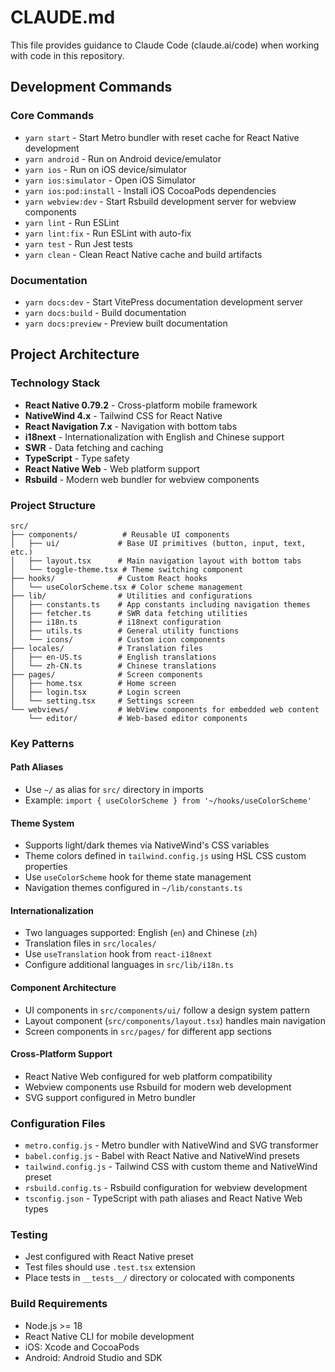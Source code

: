 # CLAUDE.md

This file provides guidance to Claude Code (claude.ai/code) when working with code in this repository.

## Development Commands

### Core Commands
- `yarn start` - Start Metro bundler with reset cache for React Native development
- `yarn android` - Run on Android device/emulator
- `yarn ios` - Run on iOS device/simulator
- `yarn ios:simulator` - Open iOS Simulator
- `yarn ios:pod:install` - Install iOS CocoaPods dependencies
- `yarn webview:dev` - Start Rsbuild development server for webview components
- `yarn lint` - Run ESLint
- `yarn lint:fix` - Run ESLint with auto-fix
- `yarn test` - Run Jest tests
- `yarn clean` - Clean React Native cache and build artifacts

### Documentation
- `yarn docs:dev` - Start VitePress documentation development server
- `yarn docs:build` - Build documentation
- `yarn docs:preview` - Preview built documentation

## Project Architecture

### Technology Stack
- **React Native 0.79.2** - Cross-platform mobile framework
- **NativeWind 4.x** - Tailwind CSS for React Native
- **React Navigation 7.x** - Navigation with bottom tabs
- **i18next** - Internationalization with English and Chinese support
- **SWR** - Data fetching and caching
- **TypeScript** - Type safety
- **React Native Web** - Web platform support
- **Rsbuild** - Modern web bundler for webview components

### Project Structure
```
src/
├── components/          # Reusable UI components
│   ├── ui/             # Base UI primitives (button, input, text, etc.)
│   ├── layout.tsx      # Main navigation layout with bottom tabs
│   └── toggle-theme.tsx # Theme switching component
├── hooks/              # Custom React hooks
│   └── useColorScheme.tsx # Color scheme management
├── lib/                # Utilities and configurations
│   ├── constants.ts    # App constants including navigation themes
│   ├── fetcher.ts      # SWR data fetching utilities
│   ├── i18n.ts         # i18next configuration
│   ├── utils.ts        # General utility functions
│   └── icons/          # Custom icon components
├── locales/            # Translation files
│   ├── en-US.ts        # English translations
│   └── zh-CN.ts        # Chinese translations
├── pages/              # Screen components
│   ├── home.tsx        # Home screen
│   ├── login.tsx       # Login screen
│   └── setting.tsx     # Settings screen
└── webviews/           # WebView components for embedded web content
    └── editor/         # Web-based editor components
```

### Key Patterns

#### Path Aliases
- Use `~/` as alias for `src/` directory in imports
- Example: `import { useColorScheme } from '~/hooks/useColorScheme'`

#### Theme System
- Supports light/dark themes via NativeWind's CSS variables
- Theme colors defined in `tailwind.config.js` using HSL CSS custom properties
- Use `useColorScheme` hook for theme state management
- Navigation themes configured in `~/lib/constants.ts`

#### Internationalization
- Two languages supported: English (`en`) and Chinese (`zh`)
- Translation files in `src/locales/`
- Use `useTranslation` hook from `react-i18next`
- Configure additional languages in `src/lib/i18n.ts`

#### Component Architecture
- UI components in `src/components/ui/` follow a design system pattern
- Layout component (`src/components/layout.tsx`) handles main navigation
- Screen components in `src/pages/` for different app sections

#### Cross-Platform Support
- React Native Web configured for web platform compatibility
- Webview components use Rsbuild for modern web development
- SVG support configured in Metro bundler

### Configuration Files
- `metro.config.js` - Metro bundler with NativeWind and SVG transformer
- `babel.config.js` - Babel with React Native and NativeWind presets  
- `tailwind.config.js` - Tailwind CSS with custom theme and NativeWind preset
- `rsbuild.config.ts` - Rsbuild configuration for webview development
- `tsconfig.json` - TypeScript with path aliases and React Native Web types

### Testing
- Jest configured with React Native preset
- Test files should use `.test.tsx` extension
- Place tests in `__tests__/` directory or colocated with components

### Build Requirements
- Node.js >= 18
- React Native CLI for mobile development
- iOS: Xcode and CocoaPods
- Android: Android Studio and SDK